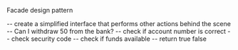 Facade design pattern

-- create a simplified interface that performs other actions behind the scene
-- Can I withdraw 50 from the bank?
-- check if account number is correct
-- check security code
-- check if funds available 
-- return true false 